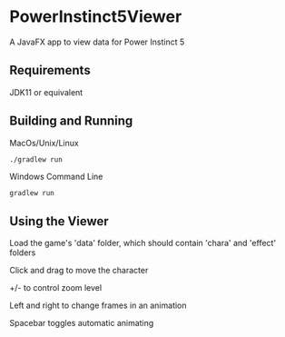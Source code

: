 # PowerInstinct5Viewer
A JavaFX app to view data for Power Instinct 5

## Requirements

JDK11 or equivalent

## Building and Running

MacOs/Unix/Linux
```bash
./gradlew run
```

Windows Command Line
```
gradlew run
```

## Using the Viewer

Load the game's 'data' folder, which should contain 'chara' and 'effect' folders

Click and drag to move the character

+/- to control zoom level

Left and right to change frames in an animation

Spacebar toggles automatic animating
